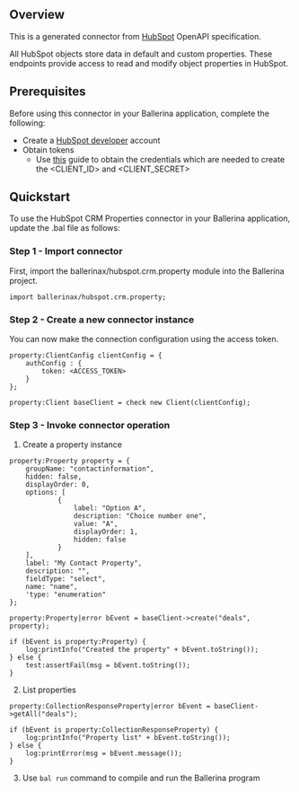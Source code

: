 ## Overview
This is a generated connector from [HubSpot](https://www.hubspot.com/) OpenAPI specification. 

All HubSpot objects store data in default and custom properties. These endpoints provide access to read and modify object properties in HubSpot.
## Prerequisites
Before using this connector in your Ballerina application, complete the following:
* Create a [HubSpot developer](https://developers.hubspot.com/) account
* Obtain tokens
    - Use [this](https://developers.hubspot.com/docs/api/working-with-oauth4) guide to obtain the credentials which are needed to create the <CLIENT_ID> and <CLIENT_SECRET>

## Quickstart
To use the HubSpot CRM Properties connector in your Ballerina application, update the .bal file as follows:
### Step 1 - Import connector
First, import the ballerinax/hubspot.crm.property module into the Ballerina project.
```ballerina
import ballerinax/hubspot.crm.property;
```

### Step 2 - Create a new connector instance
You can now make the connection configuration using the access token.
```ballerina
property:ClientConfig clientConfig = {
    authConfig : {
        token: <ACCESS_TOKEN>
    }
};

property:Client baseClient = check new Client(clientConfig);

```
### Step 3 - Invoke connector operation

1. Create a property instance

```ballerina
property:Property property = {
    groupName: "contactinformation",
    hidden: false,
    displayOrder: 0,
    options: [
            {
                label: "Option A",
                description: "Choice number one",
                value: "A",
                displayOrder: 1,
                hidden: false
            } 
    ],
    label: "My Contact Property",
    description: "",
    fieldType: "select",
    name: "name",
    'type: "enumeration"
};

property:Property|error bEvent = baseClient->create("deals", property);

if (bEvent is property:Property) {
    log:printInfo("Created the property" + bEvent.toString());
} else {
    test:assertFail(msg = bEvent.toString());
}
```
2. List properties

```ballerina
property:CollectionResponseProperty|error bEvent = baseClient->getAll("deals");

if (bEvent is property:CollectionResponseProperty) {
    log:printInfo("Property list" + bEvent.toString());
} else {
    log:printError(msg = bEvent.message());
}
```

3. Use `bal run` command to compile and run the Ballerina program
